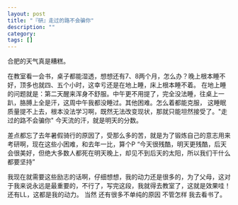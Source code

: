 ```yaml
---
layout: post
title: "『研』走过的路不会骗你"
description: ""
category: 
tags: []
---
```


合肥的天气真是糟糕。


在教室看一会书，桌子都能湿透，想想还有7、8两个月，怎么办？晚上根本睡不好，顶多也就四、五个小时，这幸亏还是在地上睡，床上根本睡不着。
在地上睡的问题就是：第二天醒来浑身不舒服。中午更不用提了，完全没法睡，往桌上一趴，胳膊上全是汗，这周中午我都没睡过。其他困难。怎么着都能克服，
这睡眠质量提不上去，根本没法学习啊，既然无法改变现状，那就只能坦然接受了。"走过的路不会骗你" 今天流的汗，就是明天的分数。

差点都忘了去年暑假骑行的原因了，受那么多的苦，就是为了锻炼自己的意志用来考研啊，现在这些小困难，和去年一比，算个P “今天很残酷，明天更残酷，后天会很美好，但绝大多数人都死在明天晚上，却见不到后天的太阳，所以我们干什么都要坚持”

我现在就需要这些励志的话啊，仔细想想，我的动力还是很多的，为了父母，这对于我来说永远是最重要的，不行了，写完这段，我就得去教室了，这就是效果哇！
还有LL，这都是我的动力。 当然 还有很多不单纯的原因 不管怎样 我去看书了。
